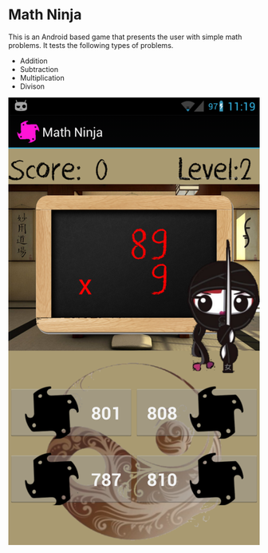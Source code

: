 Math Ninja
===========

This is an Android based game that presents the user with simple math problems. It tests the following types of problems.

- Addition
- Subtraction
- Multiplication
- Divison 

![image](https://github.com/JustinScott/MathNinja/blob/master/assets/screenshot.png?raw=true)